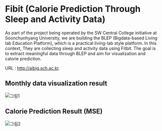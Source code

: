 # Fibit (Calorie Prediction Through Sleep and Activity Data)
As part of the project being operated by the SW Central College initiative at Soonchunhyang University, we are building the BLEP (Bigdata-based Living lab Education Platform), which is a practical living-lab style platform. In this context, They are collecting sleep and activity data using Fitbit. The goal is to extract meaningful data through BLEP and aim for visualization and calorie prediction.

URL : http://aibig.sch.ac.kr.

## Monthly data visualization result
![그림1](https://github.com/hoon0303/BLEP/assets/53135286/49a89ef2-b601-4ba5-8788-8f6995e4280d)

## Calorie Prediction Result (MSE)
![그림2](https://github.com/hoon0303/BLEP/assets/53135286/f81eff98-9064-47a1-b213-0cdb163ff399)
